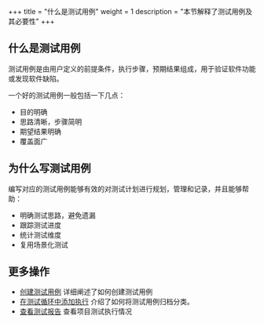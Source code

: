 +++
title = "什么是测试用例"
weight = 1
description = "本节解释了测试用例及其必要性"
+++

## 什么是测试用例

测试用例是由用户定义的前提条件，执行步骤，预期结果组成，用于验证软件功能或发现软件缺陷。

一个好的测试用例一般包括一下几点：

- 目的明确
- 思路清晰，步骤简明
- 期望结果明确
- 覆盖面广

## 为什么写测试用例

编写对应的测试用例能够有效的对测试计划进行规划，管理和记录，并且能够帮助：

- 明确测试思路，避免遗漏
- 跟踪测试进度
- 统计测试维度
- 复用场景化测试

## 更多操作

- [创建测试用例](../create-case) 详细阐述了如何创建测试用例
- [在测试循环中添加执行](../../test-cycle/add-execution) 介绍了如何将测试用例归档分类。
- [查看测试报告](../../test-report/) 查看项目测试执行情况